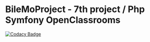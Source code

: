 # BileMoProject - 7th project / Php Symfony OpenClassrooms 

[![Codacy Badge](https://app.codacy.com/project/badge/Grade/2d76ecbc4ce2463bacb51a4026b0ba5b)](https://www.codacy.com/manual/SilencyDev/BileMoProject?utm_source=github.com&amp;utm_medium=referral&amp;utm_content=SilencyDev/BileMoProject&amp;utm_campaign=Badge_Grade)